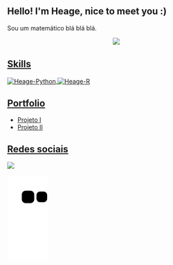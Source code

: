 ## Hello! I'm Heage, nice to meet you :)

Sou um matemático blá blá blá.
<div align="center">
  <a href="https://github.com/zheage">
  <img height="180em" src="https://github-readme-stats.vercel.app/api?username=zheage&show_icons=true&theme=dracula&include_all_commits=true&count_private=true"/>
</div>
  
## Skills 
<div>
  <img align="center" alt="Heage-Python" src="https://img.shields.io/badge/Python-3776AB?style=for-the-badge&logo=python&logoColor=white">
  <img align="center" alt="Heage-R" src="https://img.shields.io/badge/R-276DC3?style=for-the-badge&logo=r&logoColor=white">
</div>
  
## Portfolio
- Projeto I
- Projeto II
  
## Redes sociais
 
<div> 
  <a href="https://www.linkedin.com/in/richard-guilherme-da/" target="_blank"><img src="https://img.shields.io/badge/-LinkedIn-%230077B5?style=for-the-badge&logo=linkedin&logoColor=white" target="_blank"></a> 
 
 ![Snake animation](https://github.com/rafaballerini/rafaballerini/blob/output/github-contribution-grid-snake.svg)
 
</div>
